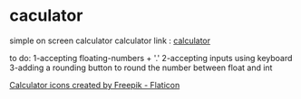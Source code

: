 # caculator
simple on screen calculator
calculator link : <a href= "https://anasmustafa123.github.io/calculator/"> calculator</a>

to do:
1-accepting floating-numbers  +  '.' 
2-accepting inputs using keyboard
3-adding a rounding button to round the number between float and int



<a href="https://www.flaticon.com/free-icons/calculator" title="calculator icons">Calculator icons created by Freepik - Flaticon</a>